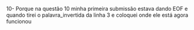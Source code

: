 10- Porque na questão 10 minha primeira submissão estava dando EOF e quando tirei o palavra_invertida da linha 3 e coloquei onde ele está agora funcionou